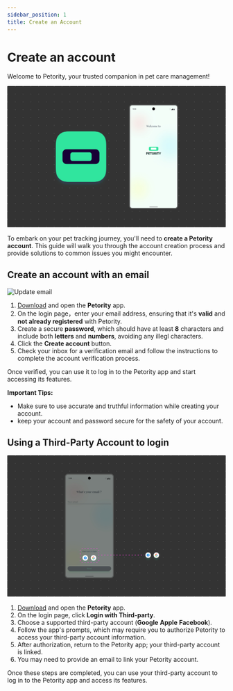 ```yaml
---
sidebar_position: 1
title: Create an Account
---
```


# Create an account
Welcome to Petority, your trusted companion in pet care management!

![Update email](/img/manage-account/Welcome.jpg)

To embark on your pet tracking journey, you'll need to **create a Petority account**. This guide will walk you through the account creation process and provide solutions to common issues you might encounter.
## Create an account with an email
![Update email](/img/manage-account/Email.gif)

1. [Download](/docs/petority/get-to-know/intro) and open the **Petority** app.
2. On the login page，enter your email address, ensuring that it's **valid** and **not already registered** with Petority.
3. Create a secure **password**, which should have at least **8** characters and include both **letters** and **numbers**, avoiding any illegl characters.
4. Click the **Create account** button.
5. Check your inbox for a verification email and follow the instructions to complete the account verification process.

Once verified, you can use it to log in to the Petority app and start accessing its features.

**Important Tips:**

+ Make sure to use accurate and truthful information while creating your account.
+ keep your account and password secure for the safety of your account.

## Using a Third-Party Account to login
![Third-Party](/img/manage-account/Third-party.jpg)
  
1. [Download](/docs/petority/get-to-know/intro) and open the **Petority** app.
2. On the login page, click **Login with Third-party**.
3. Choose a supported third-party account  (**Google** **Apple** **Facebook**).
4. Follow the app's prompts, which may require you to authorize Petority to access your third-party account information.
5. After authorization, return to the Petority app; your third-party account is linked.
6. You may need to provide an email to link your Petority account.

Once these steps are completed, you can use your third-party account to log in to the Petority app and access its features.
